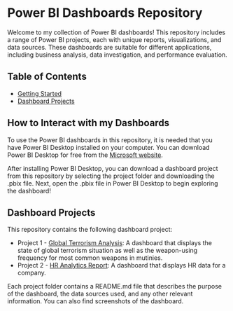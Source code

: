 
# Power BI Dashboards Repository
Welcome to my collection of Power BI dashboards! This repository includes a range of Power BI projects, each with unique reports, visualizations, and data sources. These dashboards are suitable for different applications, including business analysis, data investigation, and performance evaluation.

## Table of Contents
- [Getting Started](#Getting-Started)
- [Dashboard Projects](#Dashboard-Projects)

## How to Interact with my Dashboards
To use the Power BI dashboards in this repository, it is needed that you have Power BI Desktop installed on your computer. You can download Power BI Desktop for free from the [Microsoft website](https://www.microsoft.com/en-us/power-platform/products/power-bi/desktop).

After installing Power BI Desktop, you can download a dashboard project from this repository by selecting the project folder and downloading the .pbix file. Next, open the .pbix file in Power BI Desktop to begin exploring the dashboard!

## Dashboard Projects
This repository contains the following dashboard project:

- Project 1 - [Global Terrorism Analysis](https://github.com/hinmfm/global-terrorism-analysis/tree/main/PROJECT%201%3A%20GLOBAL%20TERRORISM%20ANALYSIS): A dashboard that displays the state of global terrorism situation as well as the weapon-using frequency for most common weapons in mutinies.
- Project 2 - [HR Analytics Report](): A dashboard that displays HR data for a company.

Each project folder contains a README.md file that describes the purpose of the dashboard, the data sources used, and any other relevant information. You can also find screenshots of the dashboard.
